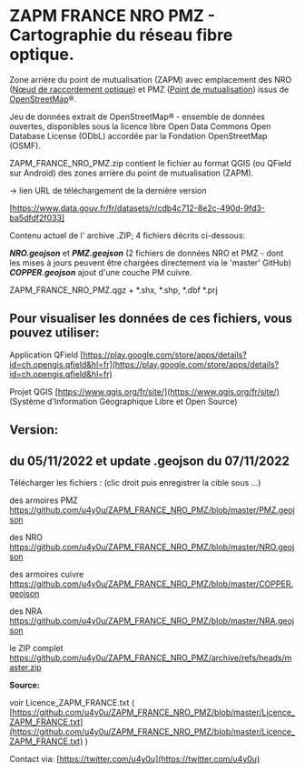 # ZAPM FRANCE NRO PMZ - Cartographie du réseau fibre optique.

Zone arrière du point de mutualisation (ZAPM) avec emplacement des NRO ([Nœud de raccordement optique](https://fr.wikipedia.org/wiki/N%C5%93ud_de_raccordement_optique)) et PMZ ([Point de mutualisation](https://fr.wikipedia.org/wiki/Point_de_mutualisation)) issus de [OpenStreetMap](https://fr.wikipedia.org/wiki/OpenStreetMap)®.

Jeu de données extrait de OpenStreetMap® - ensemble de données ouvertes, disponibles sous la licence libre Open Data Commons Open Database License (ODbL) accordée par la Fondation OpenStreetMap (OSMF).

ZAPM\_FRANCE\_NRO\_PMZ.zip contient le fichier au format QGIS (ou QField sur Android) des zones arrière du point de mutualisation (ZAPM).

\-> lien URL de téléchargement de la dernière version 

[https://www.data.gouv.fr/fr/datasets/r/cdb4c712-8e2c-490d-9fd3-ba5dfdf2f033] 


Contenu actuel de l' archive .ZIP; 4 fichiers décrits ci-dessous:

_**NRO.geojson**_ et _**PMZ.geojson**_ (2 fichiers de données NRO et PMZ - dont les mises à jours peuvent être chargées directement via le 'master' GitHub)
_**COPPER.geojson**_ ajout d'une couche PM cuivre.

ZAPM_FRANCE_NRO_PMZ.qgz + *.shx, *.shp, *.dbf *.prj

## **Pour visualiser les données de ces fichiers, vous pouvez utiliser:**

Application QField [https://play.google.com/store/apps/details?id=ch.opengis.qfield&hl=fr](https://play.google.com/store/apps/details?id=ch.opengis.qfield&hl=fr)

Projet QGIS [https://www.qgis.org/fr/site/](https://www.qgis.org/fr/site/) (Système d'Information Géographique Libre et Open Source)


## Version:

## **du 05/11/2022 et update .geojson du 07/11/2022**

Télécharger les fichiers : (clic droit puis enregistrer la cible sous ...)

des armoires PMZ  https://github.com/u4y0u/ZAPM_FRANCE_NRO_PMZ/blob/master/PMZ.geojson 

des NRO  https://github.com/u4y0u/ZAPM_FRANCE_NRO_PMZ/blob/master/NRO.geojson 

des armoires cuivre  https://github.com/u4y0u/ZAPM_FRANCE_NRO_PMZ/blob/master/COPPER.geojson 

des NRA  https://github.com/u4y0u/ZAPM_FRANCE_NRO_PMZ/blob/master/NRA.geojson 

le ZIP complet https://github.com/u4y0u/ZAPM_FRANCE_NRO_PMZ/archive/refs/heads/master.zip

**Source:**

voir Licence\_ZAPM\_FRANCE.txt ( [https://github.com/u4y0u/ZAPM_FRANCE_NRO_PMZ/blob/master/Licence_ZAPM_FRANCE.txt](https://github.com/u4y0u/ZAPM_FRANCE_NRO_PMZ/blob/master/Licence_ZAPM_FRANCE.txt) )

Contact via: [https://twitter.com/u4y0u](https://twitter.com/u4y0u)
